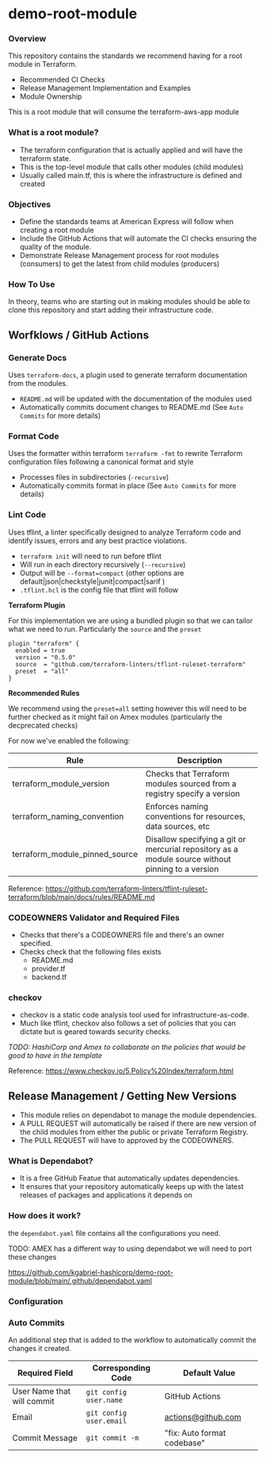 # demo-root-module

### Overview
This repository contains the standards we recommend having for a root module in Terraform.

* Recommended CI Checks
* Release Management Implementation and Examples
* Module Ownership

This is a root module that will consume the terraform-aws-app module

### What is a root module?
* The terraform configuration that is actually applied and will have the terraform state.
* This is the top-level module that calls other modules (child modules)
* Usually called main.tf, this is where the infrastructure is defined and created

### Objectives
* Define the standards teams at American Express will follow when creating a root module
* Include the GitHub Actions that will automate the CI checks ensuring the quality of the module.
* Demonstrate Release Management process for root modules (consumers) to get the latest from child modules (producers)

### How To Use
In theory, teams who are starting out in making modules should be able to clone this repository
and start adding their infrastructure code.

## Worfklows / GitHub Actions

### Generate Docs

Uses `terraform-docs`, a plugin used to generate terraform documentation from the modules.
* `README.md` will be updated with the documentation of the modules used
* Automatically commits document changes to README.md (See `Auto Commits` for more details)

### Format Code

Uses the formatter within terraform `terraform -fmt` to rewrite Terraform configuration files following a canonical format and style
* Processes files in subdirectories (`-recursive`)
* Automatically commits format in place (See `Auto Commits` for more details)

### Lint Code

Uses tflint, a linter specifically designed to analyze Terraform code and identify issues, errors and any best practice violations.

* `terraform init` will need to run before tflint
* Will run in each directory recursively (`--recursive`)
* Output will be `--format=compact` (other options are default|json|checkstyle|junit|compact|sarif )
* `.tflint.hcl` is the config file that tflint will follow

**Terraform Plugin**

For this implementation we are using a bundled plugin so that we can tailor what we need to run. Particularly the `source` and the `preset`
```
plugin "terraform" {
  enabled = true
  version = "0.5.0"
  source  = "github.com/terraform-linters/tflint-ruleset-terraform"
  preset  = "all"
}
```
  
**Recommended Rules**

We recommend using the `preset=all` setting however this will need to be further checked as it might fail on Amex modules (particularly the decprecated checks)

For now we've enabled the following:

| Rule | Description|
----------------| -------------
 | terraform_module_version  | Checks that Terraform modules sourced from a registry specify a version|
 | terraform_naming_convention   | Enforces naming conventions for resources, data sources, etc|
| terraform_module_pinned_source   | Disallow specifying a git or mercurial repository as a module source without pinning to a version|

Reference: https://github.com/terraform-linters/tflint-ruleset-terraform/blob/main/docs/rules/README.md 

### CODEOWNERS Validator and Required Files

* Checks that there's a CODEOWNERS file and there's an owner specified.
* Checks check that the following files exists
  * README.md
  * provider.tf
  * backend.tf
  
### checkov

* checkov is a static code analysis tool used for infrastructure-as-code. 
* Much like tflint, checkov also follows a set of policies that you can dictate but is geared towards security checks. 

__TODO_: HashiCorp and Amex to collaborate on the policies that would be good to have in the template_

Reference: https://www.checkov.io/5.Policy%20Index/terraform.html


## Release Management / Getting New Versions

* This module relies on dependabot to manage the module dependencies.
* A PULL REQUEST will automatically be raised if there are new version of the child modules from either the public or private Terraform Registry.
* The PULL REQUEST will have to approved by the CODEOWNERS.

### What is Dependabot?

* It is a free GitHub Featue that automatically updates dependencies.
* It ensures that your repository automatically keeps up with the latest releases of packages and applications it depends on

### How does it work?

the `dependabot.yaml` file contains all the configurations you need. 

TODO: AMEX has a different way to using dependabot we will need to port these changes

https://github.com/kgabriel-hashicorp/demo-root-module/blob/main/.github/dependabot.yaml


### Configuration


### Auto Commits

An additional step that is added to the workflow to automatically commit the changes it created.

| Required Field             | Corresponding Code | Default Value |
----------------------------| -------------   | -----------
 | User Name that will commit | `git config user.name`| GitHub Actions |
 | Email                      | `git config user.email` | actions@github.com |
 | Commit Message             | `git commit -m` | "fix: Auto format codebase"|

<!-- BEGIN_TF_DOCS -->
<!-- END_TF_DOCS -->